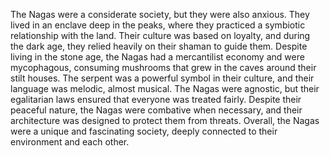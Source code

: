 The Nagas were a considerate society, but they were also anxious. They lived in an enclave deep in the peaks, where they practiced a symbiotic relationship with the land. Their culture was based on loyalty, and during the dark age, they relied heavily on their shaman to guide them. Despite living in the stone age, the Nagas had a mercantilist economy and were mycophagous, consuming mushrooms that grew in the caves around their stilt houses. The serpent was a powerful symbol in their culture, and their language was melodic, almost musical. The Nagas were agnostic, but their egalitarian laws ensured that everyone was treated fairly. Despite their peaceful nature, the Nagas were combative when necessary, and their architecture was designed to protect them from threats. Overall, the Nagas were a unique and fascinating society, deeply connected to their environment and each other.